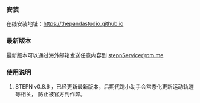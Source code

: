 ### 安装
在线安装地址：https://thepandastudio.github.io
### 最新版本
最新版本可以通过海外邮箱发送任意内容到 stepnService@pm.me
### 使用说明
1. STEPN v0.8.6 ，已经更新最新版本，后期代跑小助手会常态化更新运动轨迹等相关，
   防止被官方判作弊。
